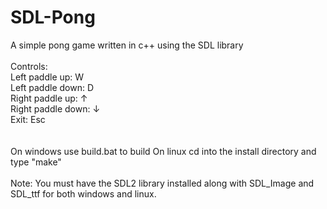 # SDL-Pong
A simple pong game written in c++ using the SDL library
<br>
<br>
Controls:
<br>
  Left paddle up:    W
<br>
  Left paddle down:  D
<br>
  Right paddle up:   ↑
<br>
  Right paddle down: ↓
<br>
  Exit:              Esc
<br>
<br>
<br>
  On windows use build.bat to build
  On linux cd into the install directory and type "make"
<br>
<br>
  Note: You must have the SDL2 library installed along with SDL_Image and SDL_ttf for both windows and linux.
